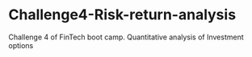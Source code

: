 # Challenge4-Risk-return-analysis
Challenge 4 of FinTech boot camp. Quantitative analysis of Investment options
